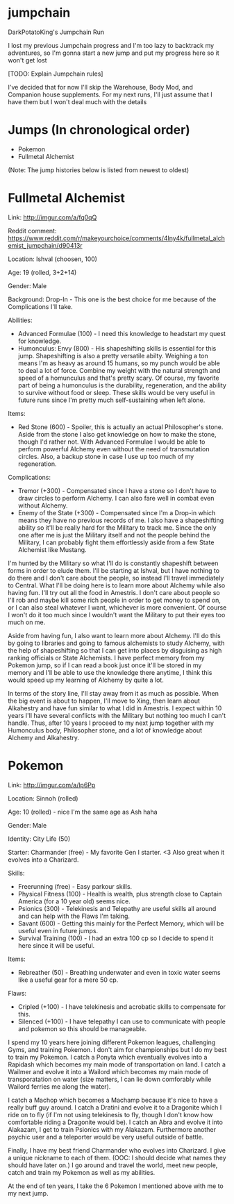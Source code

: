 # jumpchain
DarkPotatoKing's Jumpchain Run

I lost my previous Jumpchain progress and I'm too lazy to backtrack my adventures, so I'm gonna start a new jump and put my progress here so it won't get lost

[TODO: Explain Jumpchain rules]

I've decided that for now I'll skip the Warehouse, Body Mod, and Companion house supplements. For my next runs, I'll just assume that I have them but I won't deal much with the details

# Jumps (In chronological order)
- Pokemon 
- Fullmetal Alchemist

(Note: The jump histories below is listed from newest to oldest)

# Fullmetal Alchemist
Link: http://imgur.com/a/fq0qQ

Reddit comment: https://www.reddit.com/r/makeyourchoice/comments/4lny4k/fullmetal_alchemist_jumpchain/d90413r

Location: Ishval (choosen, 100)

Age: 19 (rolled, 3+2+14)

Gender: Male

Background: Drop-In - This one is the best choice for me because of the Complications I'll take.

Abilities:
- Advanced Formulae (100) - I need this knowledge to headstart my quest for knowledge.
- Humonculus: Envy (800) - His shapeshifting skills is essential for this jump. Shapeshifting is also a pretty versatile abilty. Weighing a ton means I'm as heavy as around 15 humans, so my punch would be able to deal a lot of force. Combine my weight with the natural strength and speed of a homunculus and that's pretty scary. Of course, my favorite part of being a humonculus is the durability, regeneration, and the ability to survive without food or sleep. These skills would be very useful in future runs since I'm pretty much self-sustaining when left alone.

Items:
- Red Stone (600) - Spoiler, this is actually an actual Philosopher's stone. Aside from the stone I also get knowledge on how to make the stone, though I'd rather not. With Advanced Formulae I would be able to perform powerful Alchemy even without the need of transmutation circles. Also, a backup stone in case I use up too much of my regeneration.

Complications:
- Tremor (+300) - Compensated since I have a stone so I don't have to draw circles to perform Alchemy. I can also fare well in combat even without Alchemy.
- Enemy of the State (+300) - Compensated since I'm a Drop-in which means they have no previous records  of me. I also have a shapeshifting ability so it'll be really hard for the Military to track me. Since the only one after me is just the Military itself and not  the people behind the Military, I can probably fight them effortlessly aside from a few State Alchemist like Mustang.

I'm hunted by the Military so what I'll do is constantly shapeshift between forms in order to elude them. I'll be starting at Ishval, but I have nothing to do there and I don't care about the people, so instead I'll travel immediately to Central. What I'll be doing here is to learn more about Alchemy while also having fun. I'll try out all the food in Amestris. I don't care about people so I'll rob and maybe kill some rich people in order to get money to spend on, or I can also steal whatever I want, whichever is more convenient. Of course I won't do it too much since I wouldn't want the Military to put their eyes too much on me.

Aside from having fun, I  also want to learn more about Alchemy. I'll do this by going to libraries and going to famous alchemists to study Alchemy, with the help of shapeshifting so that I can get into places by disguising as high ranking officials or State Alchemists. I have perfect memory from my Pokemon jump, so if I can read a book just once it'll be stored in my memory and I'll be able to use the knowledge there anytime, I think this would speed up my learning of Alchemy by quite a lot.

In terms of the story line, I'll stay away from it as much as possible. When the big event is about to happen, I'll move to Xing, then learn about Alkahestry and have fun similar to what I did in Amestris. I expect within 10 years I'll have several conflicts with the Military but nothing too much I can't handle. Thus, after 10 years I proceed to my next jump together with my Humonculus body, Philosopher stone, and a lot of knowledge about Alchemy and Alkahestry.


# Pokemon
Link: http://imgur.com/a/lp6Pp

Location: Sinnoh (rolled)

Age: 10 (rolled) - nice I'm the same age as Ash haha

Gender: Male

Identity: City Life (50)

Starter: Charmander (free) - My favorite Gen I starter. <3 Also great when it evolves into a Charizard.

Skills:
- Freerunning (free) - Easy parkour skills.
- Physical Fitness (100) - Health is wealth, plus strength close to Captain America (for a 10 year old) seems nice.
- Psionics (300) - Telekinesis and Telepathy are useful skills all around and can help with the Flaws I'm taking.
- Savant (600) - Getting this mainly for the Perfect Memory, which will be useful even in future jumps.
- Survival Training (100) - I had an extra 100 cp so I decide to spend it here since it will be useful.

Items:
- Rebreather (50) - Breathing underwater and even in toxic water seems like a useful gear for a mere 50 cp.

Flaws:
- Cripled (+100) - I have telekinesis and acrobatic skills to compensate for this.
- Silenced (+100) - I have telepathy I can use to communicate with people and pokemon so this should be manageable.

I spend my 10 years here joining different Pokemon leagues, challenging Gyms, and training Pokemon. I don't aim for championships but I do my best to train my Pokemon. I catch a Ponyta which eventually evolves into a Rapidash which becomes my main mode of transportation on land. I catch a Wailmer and evolve it into a Wailord which becomes my main mode of transporatation on water (size matters, I can lie down comforably while Wailord ferries me along the water).

I catch a Machop which becomes a Machamp because it's nice to have a really buff guy around. I catch a Dratini and evolve it to a Dragonite which I ride on to fly (if I'm not using telekinesis to fly, though I don't know how comfortable riding a Dragonite would be). I catch an Abra and evolve it into Alakazam, I get to train Psionics with my Alakazam. Furthermore another psychic user and a teleporter would be very useful outside of battle.

Finally, I have my best friend Charmander who evolves into Charizard. I give a unique nickname to each of them. (OOC: I should decide what names they should have later on.) I go around and travel the world, meet new people, catch and train my Pokemon as well as my abilities.

At the end of ten years, I take the 6 Pokemon I mentioned above with me  to my next jump.



